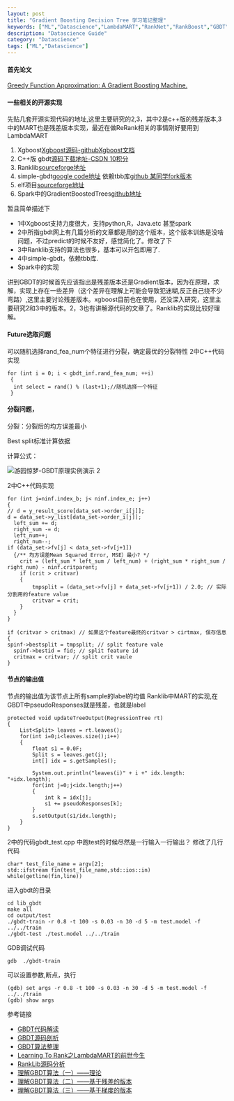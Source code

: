 ```yaml
---
layout: post
title: "Gradient Boosting Decision Tree 学习笔记整理"
keywords: ["ML","Datascience","LambdaMART","RankNet","RankBoost","GBDT"]
description: "Datascience Guide"
category: "Datascience"
tags: ["ML","Datascience"]
---
```

#### 首先论文

[Greedy Function Approximation: A Gradient Boosting Machine.](https://statweb.stanford.edu/~jhf/ftp/trebst.pdf)

####  一些相关的开源实现

先贴几套开源实现代码的地址,这里主要研究的2,3，其中2是c++版的残差版本,3中的MART也是残差版本实现，最近在做ReRank相关的事情刚好要用到LambdaMART

>
1. Xgboost[Xgboost源码-github](https://github.com/dmlc/xgboost/tree/master/)[Xgboost文档](https://xgboost.readthedocs.io/en/latest/)
2. C++版 gbdt[源码下载地址-CSDN 10积分](http://download.csdn.net/detail/w28971023/4837775)
3. Ranklib[sourceforge地址](https://sourceforge.net/p/lemur/wiki/RankLib/)
4. simple-gbdt[google code地址](https://code.google.com/archive/p/simple-gbdt/) 依赖tbb库[github 某同学fork版本](https://github.com/hcy0807/simple-gbdt)
5. elf项目[sourceforge地址](http://elf-project.sourceforge.net/)
6. Spark中的GradientBoostedTrees[github地址](https://github.com/apache/spark/blob/master/mllib/src/main/scala/org/apache/spark/mllib/tree/GradientBoostedTrees.scala)


暂且简单描述下

>
* 1中Xgboost支持力度很大，支持python,R，Java.etc 甚至spark
* 2中所指gbdt网上有几篇分析的文章都是用的这个版本，这个版本训练是没啥问题，不过predict的时候不友好，感觉简化了。修改了下
* 3中Ranklib支持的算法也很多，基本可以开包即用了.
* 4中simple-gbdt，依赖tbb库.
* Spark中的实现

讲到GBDT的时候首先应该指出是残差版本还是Gradient版本，因为在原理，求解，实现上存在一些差异（这个差异在理解上可能会导致犯迷糊,反正自己绕不少弯路）,这里主要讨论残差版本。xgboost目前也在使用，还没深入研究，这里主要研究2和3中的版本。2，3也有讲解源代码的文章了。Ranklib的实现比较好理解。

#### Future选取问题

可以随机选择rand_fea_num个特征进行分裂，确定最优的分裂特性
2中C++代码实现

```
for (int i = 0; i < gbdt_inf.rand_fea_num; ++i) 
 {
  int select = rand() % (last+1);//随机选择一个特征
 }
```

#### 分裂问题，

分裂：分裂后的均方误差最小

Best split标准计算依据

计算公式：

![游园惊梦-GBDT原理实例演示 2](http://images.cnitblog.com/blog/61573/201503/251821497246538.png)

2中C++代码实现

```
for (int j=ninf.index_b; j< ninf.index_e; j++)
{
// d = y_result_score[data_set->order_i[j]];
d = data_set->y_list[data_set->order_i[j]];
  left_sum += d;
  right_sum -= d;
  left_num++;
  right_num--;
if (data_set->fv[j] < data_set->fv[j+1])
  {/** 均方误差Mean Squared Error, MSE）最小? */
	crit = (left_sum * left_sum / left_num) + (right_sum * right_sum / right_num) - ninf.critparent;
  	if (crit > critvar) 
	{
		tmpsplit = (data_set->fv[j] + data_set->fv[j+1]) / 2.0; // 实际分割用的feature value
		critvar = crit;
	}
  }
}

if (critvar > critmax) // 如果这个feature最终的critvar > cirtmax, 保存信息
{
spinf->bestsplit = tmpsplit; // split feature vale
  spinf->bestid = fid; // split feature id
  critmax = critvar; // split crit vaule
}
```
#### 节点的输出值

节点的输出值为该节点上所有sample的label的均值
Ranklib中MART的实现,在GBDT中pseudoResponses就是残差，也就是label

```
protected void updateTreeOutput(RegressionTree rt)
{
	List<Split> leaves = rt.leaves();
	for(int i=0;i<leaves.size();i++)
	{
		float s1 = 0.0F;
		Split s = leaves.get(i);
		int[] idx = s.getSamples();
		
		System.out.println("leaves(i)" + i +" idx.length: "+idx.length);
		for(int j=0;j<idx.length;j++)
		{
			int k = idx[j];
			s1 += pseudoResponses[k];
		}
		s.setOutput(s1/idx.length);
	}
}
```

2中的代码gbdt_test.cpp 中跑test的时候尽然是一行输入一行输出？  修改了几行代码

```
char* test_file_name = argv[2];
std::ifstream fin(test_file_name,std::ios::in)
while(getline(fin,line))
```
进入gbdt的目录

```
cd lib_gbdt
make all
cd output/test
./gbdt-train -r 0.8 -t 100 -s 0.03 -n 30 -d 5 -m test.model -f ../../train
./gbdt-test ./test.model ../../train
```

GDB调试代码

```
gdb  ./gbdt-train  
```
可以设置参数,断点，执行

```
(gdb) set args -r 0.8 -t 100 -s 0.03 -n 30 -d 5 -m test.model -f ../../train 
(gdb) show args
```

参考链接

>
* [GBDT代码解读](http://blog.sina.com.cn/s/blog_4d1865f00101bbtl.html)
* [GBDT源码剖析](http://blog.csdn.net/w28971023/article/details/8249108)
* [GBDT算法整理](http://blog.csdn.net/davidie/article/details/50897278)
* [Learning To Rank之LambdaMART的前世今生](http://blog.csdn.net/huagong_adu/article/details/40710305?utm_source=tuicool&utm_medium=referral)
* [RankLib源码分析](http://blog.csdn.net/guoguo881218/article/category/2805459)
* [理解GBDT算法（一）——理论](http://blog.csdn.net/puqutogether/article/details/41957089)
* [理解GBDT算法（二）——基于残差的版本](http://blog.csdn.net/puqutogether/article/details/44752611)
* [理解GBDT算法（三）——基于梯度的版本](http://blog.csdn.net/puqutogether/article/details/44781035)

